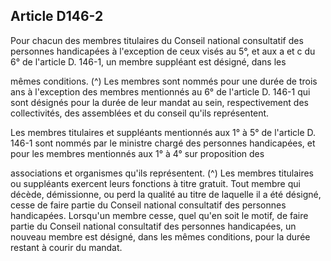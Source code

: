 ## Article D146-2

Pour chacun des membres titulaires du Conseil national consultatif des personnes handicapées à l'exception
de ceux visés au 5°, et aux a et c du 6° de l'article D. 146-1, un membre suppléant est désigné, dans les

mêmes conditions. (^)
Les membres sont nommés pour une durée de trois ans à l'exception des membres mentionnés au 6° de
l'article D. 146-1 qui sont désignés pour la durée de leur mandat au sein, respectivement des collectivités, des
assemblées et du conseil qu'ils représentent.


Les membres titulaires et suppléants mentionnés aux 1° à 5° de l'article D. 146-1 sont nommés par le
ministre chargé des personnes handicapées, et pour les membres mentionnés aux 1° à 4° sur proposition des

associations et organismes qu'ils représentent. (^)
Les membres titulaires ou suppléants exercent leurs fonctions à titre gratuit.
Tout membre qui décède, démissionne, ou perd la qualité au titre de laquelle il a été désigné, cesse de faire
partie du Conseil national consultatif des personnes handicapées. Lorsqu'un membre cesse, quel qu'en soit
le motif, de faire partie du Conseil national consultatif des personnes handicapées, un nouveau membre est
désigné, dans les mêmes conditions, pour la durée restant à courir du mandat.

